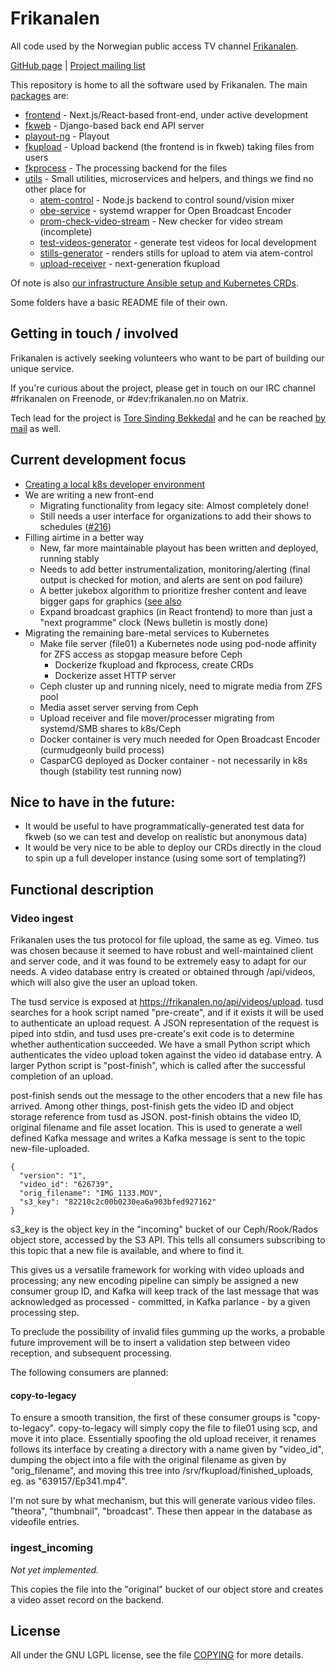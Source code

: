 Frikanalen
==========

All code used by the Norwegian public access TV channel [Frikanalen](https://frikanalen.no/).

[GitHub page](http://github.com/Frikanalen/) | [Project mailing list](http://lists.nuug.no/mailman/listinfo/frikanalen/)

This repository is home to all the software used by Frikanalen. The main [packages](packages/) are:

- [frontend](packages/frontend) - Next.js\/React-based front-end, under active development
- [fkweb](packages/fkweb) - Django-based back end API server
- [playout-ng](packages/playout-ng) - Playout
- [fkupload](packages/fkupload) - Upload backend (the frontend is in fkweb) taking files from users
- [fkprocess](packages/fkprocess) - The processing backend for the files
- [utils](packages/utils) - Small utilities, microservices and helpers, and things we find no other place for
    - [atem-control](packages/utils/atem-control) - Node.js backend to control sound/vision mixer
    - [obe-service](packages/utils/obe-service) - systemd wrapper for Open Broadcast Encoder
    - [prom-check-video-stream](packages/utils/prom-check-video-stream) - New checker for video stream (incomplete)
    - [test-videos-generator](packages/utils/test-videos-generator) - generate test videos for local development
    - [stills-generator](packages/utils/stills-generator) - renders stills for upload to atem via atem-control
    - [upload-receiver](packages/utils/upload-receiver) - next-generation fkupload


Of note is also [our infrastructure Ansible setup and Kubernetes CRDs](infra/).

Some folders have a basic README file of their own.

## Getting in touch / involved

Frikanalen is actively seeking volunteers who want to be part of building our unique service.

If you're curious about the project, please get in touch on our IRC channel #frikanalen on Freenode, or #dev:frikanalen.no on Matrix.

Tech lead for the project is [Tore Sinding Bekkedal](https://github.com/toresbe/) and he can be reached [by mail](mailto:toresbe@gmail.com) as well.

## Current development focus

- [Creating a local k8s developer environment](infra/k8s-dev)
- We are writing a new front-end
    - Migrating functionality from legacy site: Almost completely done!
    - Still needs a user interface for organizations to add their shows to schedules ([#216](https://github.com/Frikanalen/frikanalen/issues/216))
- Filling airtime in a better way
    - New, far more maintainable playout has been written and deployed, running stably
    - Needs to add better instrumentalization, monitoring/alerting (final output is checked for motion, and alerts are sent on pod failure)
    - A better jukebox algorithm to prioritize fresher content and leave bigger gaps for graphics ([see also](https://github.com/Frikanalen/frikanalen/blob/master/packages/fkweb/README.md#non-http-entry-points)
    - Expand broadcast graphics (in React frontend) to more than just a "next programme" clock (News bulletin is mostly done)
- Migrating the remaining bare-metal services to Kubernetes
    - Make file server (file01) a Kubernetes node using pod-node affinity for ZFS access as stopgap measure before Ceph
        - Dockerize fkupload and fkprocess, create CRDs
        - Dockerize asset HTTP server
    - Ceph cluster up and running nicely, need to migrate media from ZFS pool
    - Media asset server serving from Ceph
    - Upload receiver and file mover/processer migrating from systemd/SMB shares to k8s/Ceph
    - Docker container is very much needed for Open Broadcast Encoder (curmudgeonly build process)
    - CasparCG deployed as Docker container - not necessarily in k8s though (stability test running now)

## Nice to have in the future:

- It would be useful to have programmatically-generated test data for fkweb (so we can test and develop on realistic but anonymous data)
- It would be very nice to be able to deploy our CRDs directly in the cloud to spin up a full developer instance (using some sort of templating?)

## Functional description

### Video ingest

Frikanalen uses the tus protocol for file upload, the same as eg. Vimeo.
tus was chosen because it seemed to have robust and well-maintained client and server code, and it was found to be extremely easy to adapt for our needs.
A video database entry is created or obtained through /api/videos, which will also give the user an upload token.

The tusd service is exposed at https://frikanalen.no/api/videos/upload.
tusd searches for a hook script named "pre-create", and if it exists it will be used to authenticate an upload request.
A JSON representation of the request is piped into stdin, and tusd uses pre-create's exit code is to determine whether authentication succeeded.
We have a small Python script which authenticates the video upload token against the video id database entry.
A larger Python script is "post-finish", which is called after the successful completion of an upload.

post-finish sends out the message to the other encoders that a new file has arrived.
Among other things, post-finish gets the video ID and object storage reference from tusd as JSON.
post-finish obtains the video ID, original filename and file asset location.
This is used to generate a well defined Kafka message and writes a Kafka message is sent to the topic new-file-uploaded.

```
{
  "version": "1",
  "video_id": "626739",
  "orig_filename": "IMG_1133.MOV",
  "s3_key": "82210c2c00b0230ea6a903bfed927162"
}
```

s3_key is the object key in the "incoming" bucket of our Ceph/Rook/Rados object store, accessed by the S3 API.
This tells all consumers subscribing to this topic that a new file is available, and where to find it.

This gives us a versatile framework for working with video uploads and processing; any new encoding pipeline can simply
be assigned a new consumer group ID, and Kafka will keep track of the last message that was acknowledged as
processed - committed, in Kafka parlance - by a given processing step.

To preclude the possibility of invalid files gumming up the works,
a probable future improvement will be to insert a validation step between video reception, and subsequent processing.

The following consumers are planned:

#### copy-to-legacy

To ensure a smooth transition, the first of these consumer groups is "copy-to-legacy".
copy-to-legacy will simply copy the file to file01 using scp, and move it into place.
Essentially spoofing the old upload receiver, it renames follows its interface by creating a directory with a name given by "video_id",
dumping the object into a file with the original filename as given by "orig_filename",
and moving this tree into /srv/fkupload/finished_uploads, eg. as "639157/Ep341.mp4".

I'm not sure by what mechanism, but this will generate various video files. "theora", "thumbnail", "broadcast".
These then appear in the database as videofile entries.

### ingest_incoming

*Not yet implemented.*

This copies the file into the "original" bucket of our object store and creates a video asset record on the backend.

License
-------
All under the GNU LGPL license, see the file [COPYING](COPYING) for more details.
